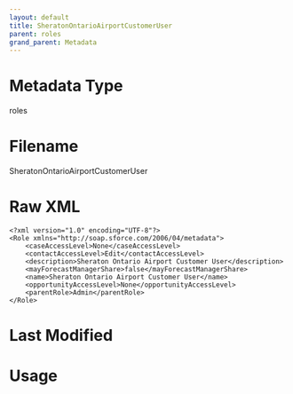 ```yaml
---
layout: default
title: SheratonOntarioAirportCustomerUser
parent: roles
grand_parent: Metadata
---
```

# Metadata Type
roles


# Filename 
SheratonOntarioAirportCustomerUser


# Raw XML
```
<?xml version="1.0" encoding="UTF-8"?>
<Role xmlns="http://soap.sforce.com/2006/04/metadata">
    <caseAccessLevel>None</caseAccessLevel>
    <contactAccessLevel>Edit</contactAccessLevel>
    <description>Sheraton Ontario Airport Customer User</description>
    <mayForecastManagerShare>false</mayForecastManagerShare>
    <name>Sheraton Ontario Airport Customer User</name>
    <opportunityAccessLevel>None</opportunityAccessLevel>
    <parentRole>Admin</parentRole>
</Role>
```


# Last Modified


# Usage
